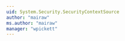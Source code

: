 ```yaml
---
uid: System.Security.SecurityContextSource
author: "mairaw"
ms.author: "mairaw"
manager: "wpickett"
---
```

